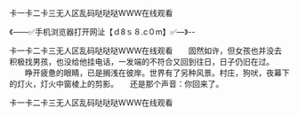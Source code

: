 卡一卡二卡三无人区乱码哒哒哒WWW在线观看

《——✅手机浏览器打开网沚【ｄ8ｓ８.c０m】✅—》--

卡一卡二卡三无人区乱码哒哒哒WWW在线观看　　固然如许，但女孩也并没去积极找男孩，也没给他挂电话，一发端的不符合又回到往日，日子仍旧在过。
　　睁开疲惫的眼睛，已是搁浅在彼岸。世界有了另种风景。村庄，狗吠，夜幕下的灯火，灯火中窗棱上的剪影。　　还是那个声音：你回来了。





卡一卡二卡三无人区乱码哒哒哒WWW在线观看
